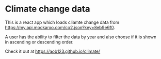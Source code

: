 # Climate change data

This is a react app which loads cliamte change data from https://my.api.mockaroo.com/co2.json?key=8eb9e6f0.

A user has the ability to filter the data by year and also choose if it is shown in ascending or descending order.

Check it out at https://aob123.github.io/climate/
